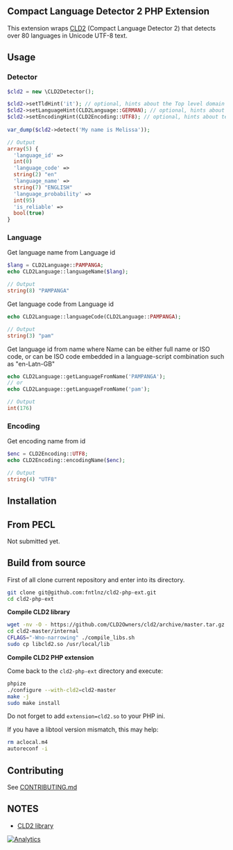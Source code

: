 ## Compact Language Detector 2 PHP Extension

This extension wraps [CLD2](https://github.com/CLD2Owners/cld2) (Compact Language Detector 2) that detects over 80 languages in Unicode UTF-8 text.

## Usage

### Detector

```php
$cld2 = new \CLD2Detector();

$cld2->setTldHint('it'); // optional, hints about the Top level domain (it: italian, fr: french, de: german etc..)
$cld2->setLanguageHint(CLD2Language::GERMAN); // optional, hints about the language.
$cld2->setEncodingHint(CLD2Encoding::UTF8); // optional, hints about text encoding
 
var_dump($cld2->detect('My name is Melissa'));

// Output
array(5) {
  'language_id' =>
  int(0)
  'language_code' =>
  string(2) "en"
  'language_name' =>
  string(7) "ENGLISH"
  'language_probability' =>
  int(95)
  'is_reliable' =>
  bool(true)
}

```


### Language

Get language name from Language id
```php
$lang = CLD2Language::PAMPANGA;
echo CLD2Language::languageName($lang);

// Output
string(8) "PAMPANGA"
```

Get language code from Language id
```php
echo CLD2Language::languageCode(CLD2Language::PAMPANGA);

// Output
string(3) "pam"
```

Get language id from name where Name can be either full name or ISO code, or can be ISO code embedded in a language-script combination such as "en-Latn-GB"
```php
echo CLD2Language::getLanguageFromName('PAMPANGA');
// or
echo CLD2Language::getLanguageFromName('pam');

// Output
int(176)
``` 
 
### Encoding

Get encoding name from id
```php
$enc = CLD2Encoding::UTF8;
echo CLD2Encoding::encodingName($enc);

// Output
string(4) "UTF8"
```

## Installation

## From PECL
Not submitted yet.

## Build from source

First of all clone current repository and enter into its directory.

```bash
git clone git@github.com:fntlnz/cld2-php-ext.git
cd cld2-php-ext
```

**Compile CLD2 library**

```bash
wget -nv -O - https://github.com/CLD2Owners/cld2/archive/master.tar.gz | tar zx
cd cld2-master/internal
CFLAGS="-Wno-narrowing" ./compile_libs.sh
sudo cp libcld2.so /usr/local/lib
```

**Compile CLD2 PHP extension**

Come back to the `cld2-php-ext` directory and execute:

```bash
phpize
./configure --with-cld2=cld2-master
make -j
sudo make install
```

Do not forget to add `extension=cld2.so` to your PHP ini.

If you have a libtool version mismatch, this may help:

```bash
rm aclocal.m4
autoreconf -i
```

## Contributing
See [CONTRIBUTING.md](CONTRIBUTING.md)

## NOTES

- [CLD2 library](https://github.com/CLD2Owners/cld2)

[![Analytics](https://ga-beacon.appspot.com/UA-45983436-1/fntlnz/cld2-php-ext)](https://github.com/igrigorik/ga-beacon)
